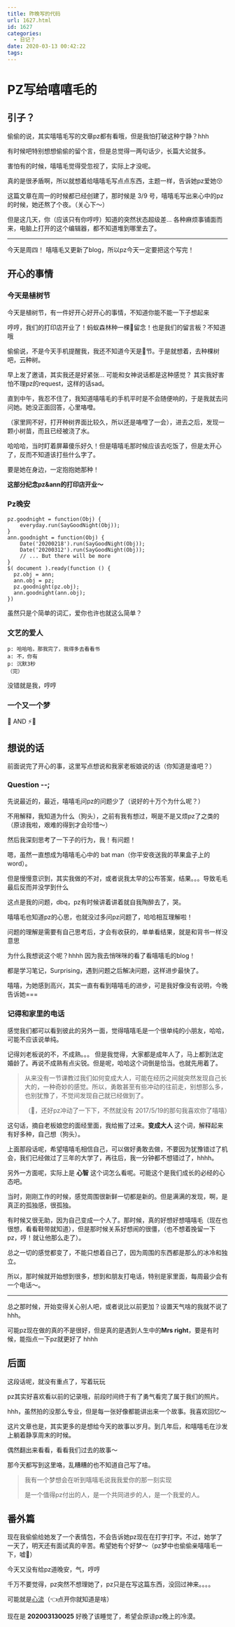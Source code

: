 ```yaml
---
title: 昨晚写的代码
url: 1627.html
id: 1627
categories:
  - 日记？
date: 2020-03-13 00:42:22
tags:
---
```


PZ写给嘻嘻毛的
========

引子？
---

偷偷的说，其实嘻嘻毛写的文章pz都有看哦，但是我怕打破这种宁静？hhh

有时候吧特别想想偷偷的留个言，但是总觉得一两句话少，长篇大论就多。

害怕有的时候，嘻嘻毛觉得受忽视了，实际上才没呢。

真的是很矛盾啊，所以就想着给嘻嘻毛写点点东西，主题一样，告诉她pz爱她😚

这篇文章在周一的时候都已经创建了，那时候是 3/9 号，嘻嘻毛写出来心中的pz的时候，她还熬了个夜。（关心下～）

但是这几天，你（应该只有你哼哼）知道的突然状态超级差... 各种麻烦事铺面而来，电脑上打开的这个编辑器，都不知道堆到哪里去了。

* * *

今天是周四！ 嘻嘻毛又更新了blog，所以pz今天一定要把这个写完！

开心的事情
-----

### 今天是植树节

今天是植树节，有一件好开心好开心的事情，不知道你能不能一下子想起来

哼哼，我们的打印店开业了！蚂蚁森林种一棵🌲留念！也是我们的留言板？不知道哦

偷偷说，不是今天手机提醒我，我还不知道今天是🌲节。于是就想着，去种棵树吧，云种树。

早上发了邀请，其实我还是好紧张... 可能和女神说话都是这种感觉？ 其实我好害怕不理pz的request，这样的话sad。

直到中午，我忍不住了，我知道嘻嘻毛的手机平时是不会随便响的，于是我就去问问她。她没正面回答，心里咯噔。

（家里网不好，打开种树界面比较久，所以还是咯噔了一会），进去之后，发现一颗小树苗，而且已经被浇了水。

哈哈哈，当时盯着屏幕傻乐好久！但是嘻嘻毛那时候应该去吃饭了，但是太开心了，反而不知道该打些什么字了。

要是她在身边，一定抱抱她那种！

**这部分纪念pz&ann的打印店开业～**

### Pz晚安

    pz.goodnight = function(Obj) {
        everyday.run(SayGoodNight(Obj));
    }
    ann.goodnight = function(Obj) {
        Date('20200218').run(SayGoodNight(Obj));
        Date('20200312').run(SayGoodNight(Obj));
        // ... But there will be more
    }
    $( document ).ready(function () {
      pz.obj = ann;
      ann.obj = pz;
      pz.goodnight(pz.obj);
      ann.goodnight(ann.obj);  
    })

虽然只是个简单的词汇，爱你也许也就这么简单？

### 文艺的爱人

    p: 哈哈哈，那我完了，我得多去看看书
    a: 不，你有
    p: 沉默3秒
    （完）

没错就是我，哼哼

### 一个又一个梦

💋 AND ⚡️👰

想说的话
----

前面说完了开心的事，这里写点想说和我家老板娘说的话（你知道是谁吧？）

### Question --;

先说最近的，最近，嘻嘻毛问pz的问题少了（说好的十万个为什么呢？）

不用解释，我知道为什么（狗头），之前有我有想过，啊是不是又烦pz了之类的（原谅我啦，艰难的得到才会珍惜～）

然后我深刻思考了一下子的行为，我！有问题！

嗯，虽然一直想成为嘻嘻毛心中的 bat man（你平安夜送我的苹果盒子上的word）。

但是慢慢意识到，其实我做的不对，或者说我太早的公布答案，结果。。。导致毛毛最后反而并没学到什么

这点是我的问题，dbq，pz有时候讲着讲着就自我陶醉去了，哭。

嘻嘻毛也知道pz的心思，也就没过多问pz问题了，哈哈相互理解啦！

问题的理解是需要有自己思考后，才会有收获的，单单看结果，就是和背书一样没意思

为什么我想说这个呢？hhhh 因为我去悄咪咪的看了看嘻嘻毛的blog！

都是学习笔记，Surprising，遇到问题之后解决问题，这样进步最快了。

嘻嘻，为她感到高兴，其实一直有看到嘻嘻毛的进步，可是我好像没有说明，今晚告诉她===

### 记得和家里的电话

感觉我们都可以看到彼此的另外一面，觉得嘻嘻毛是一个很单纯的小朋友，哈哈，可能不应该说单纯。

记得刘老板说的不，不成熟。。。 但是我觉得，大家都是成年人了，马上都到法定婚龄了。再说不成熟有点尖锐。但是呢，哈哈这个词倒是恰当。也就先用着了。

> 从来没有一节课教过我们如何变成大人，可能在经历之间就突然发现自己长大的，一种奇妙的感觉。所以，勇敢甚至有些冲动的往前走，别想那么多，也别犹豫了，不觉间发现自己就已经做到了。
> 
> （🤫，还好pz冲动了一下下，不然就没有 2017/5/19的那句我喜欢你了嘻嘻）

这句话，摘自老板娘您的面经里面，我给搬了过来。**变成大人** 这个词，解释起来有好多种，自己想（狗头）。

上面那段话呢，希望嘻嘻毛相信自己，可以做好勇敢去做，不要因为犹豫错过了机会，我们已经做过了三年的大学了，再往后，我一分钟都不想错过了，hhhh。

另外一方面呢，实际上是 **心智** 这个词怎么看呢。可能这个是我们成长的必经的心态吧。

当时，刚刚工作的时候，感觉周围很新鲜一切都是新的。但是满满的发现，啊，是真正的孤独感，很孤独。

有时候又很无助，因为自己变成一个人了。那时候，真的好想好想嘻嘻毛（现在也很想，看看鞋带就知道），但是那时候关系好想闹的很僵，（也不想着挽留一下pz，哼！就让他那么走了）。

总之一切的感觉都变了，不能只想着自己了，因为周围的东西都是那么的冰冷和独立。

所以，那时候就开始想到很多，想到和朋友打电话，特别是家里面，每周最少会有一个电话～。

* * *

总之那时候，开始变得关心别人吧，或者说比以前更加？设置天气啥的我就不说了hhh。

可能pz现在做的真的不是很好，但是真的是遇到人生中的**Mrs right**，要是有时候，能指点一下pz就更好了 hhhh

后面
--

这段话呢，就没有重点了，写着玩玩

pz其实好喜欢看以前的记录哦，前段时间终于有了勇气看完了属于我们的照片。

hhh，虽然拍的没那么专业，但是每一张好像都能讲出来一个故事。我喜欢回忆～

这片文章也是，其实更多的是想给今天的故事以岁月。到几年后，和嘻嘻毛在沙发上躺着静享周末的时候。

偶然翻出来看看，看看我们过去的故事～

那今天都写到这里咯，乱糟糟的也不知道自己写了啥。

> 我有一个梦想会在听到嘻嘻毛说我我爱你的那一刻实现
> 
> 是一个值得pz付出的人，是一个共同进步的人，是一个我爱的人。

番外篇
---

现在我偷偷给她发了一个表情包，不会告诉她pz现在在打字打字。不过，她学了一天了，明天还有面试真的辛苦。希望她有个好梦～（pz梦中也偷偷亲嘻嘻毛一下，嘘🤫）

今天又没有给pz道晚安，气，哼哼

千万不要觉得，pz突然不想理她了，pz只是在写这篇东西，没回过神来。。。。

可能就是[心流](https://www.zhihu.com/question/24428474)（👈点开你就知道是啥）

现在是 **202003130025** 好晚了该睡觉了，希望会原谅pz晚上的冷漠。